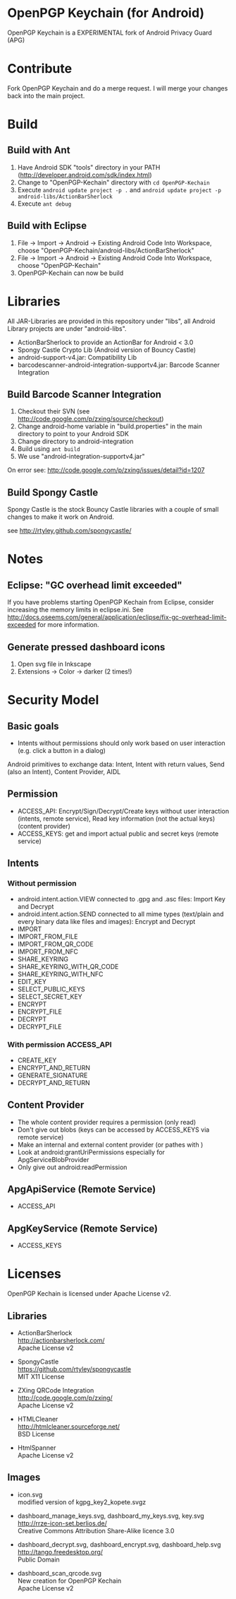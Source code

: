 # OpenPGP Keychain (for Android)

OpenPGP Keychain is a EXPERIMENTAL fork of Android Privacy Guard (APG)

# Contribute

Fork OpenPGP Keychain and do a merge request. I will merge your changes back into the main project.

# Build

## Build with Ant

1. Have Android SDK "tools" directory in your PATH (http://developer.android.com/sdk/index.html)
2. Change to "OpenPGP-Kechain" directory with ``cd OpenPGP-Kechain``
3. Execute ``android update project -p .`` and  ``android update project -p android-libs/ActionBarSherlock``
4. Execute ``ant debug``

## Build with Eclipse

1. File -> Import -> Android -> Existing Android Code Into Workspace, choose "OpenPGP-Kechain/android-libs/ActionBarSherlock"
2. File -> Import -> Android -> Existing Android Code Into Workspace, choose "OpenPGP-Kechain"
3. OpenPGP-Kechain can now be build

# Libraries

All JAR-Libraries are provided in this repository under "libs", all Android Library projects are under "android-libs".

* ActionBarSherlock to provide an ActionBar for Android < 3.0
* Spongy Castle Crypto Lib (Android version of Bouncy Castle)
* android-support-v4.jar: Compatibility Lib
* barcodescanner-android-integration-supportv4.jar: Barcode Scanner Integration

## Build Barcode Scanner Integration

1. Checkout their SVN (see http://code.google.com/p/zxing/source/checkout)
2. Change android-home variable in "build.properties" in the main directory to point to your Android SDK
3. Change directory to android-integration
4. Build using ``ant build``
5. We use "android-integration-supportv4.jar"

On error see: http://code.google.com/p/zxing/issues/detail?id=1207

## Build Spongy Castle

Spongy Castle is the stock Bouncy Castle libraries with a couple of small changes to make it work on Android.

see http://rtyley.github.com/spongycastle/

# Notes

## Eclipse: "GC overhead limit exceeded"

If you have problems starting OpenPGP Kechain from Eclipse, consider increasing the memory limits in eclipse.ini.
See http://docs.oseems.com/general/application/eclipse/fix-gc-overhead-limit-exceeded for more information.

## Generate pressed dashboard icons

1. Open svg file in Inkscape
2. Extensions -> Color -> darker (2 times!)

# Security Model

## Basic goals

* Intents without permissions should only work based on user interaction (e.g. click a button in a dialog)

Android primitives to exchange data: Intent, Intent with return values, Send (also an Intent), Content Provider, AIDL

## Permission

* ACCESS_API: Encrypt/Sign/Decrypt/Create keys without user interaction (intents, remote service), Read key information (not the actual keys)(content provider)
* ACCESS_KEYS: get and import actual public and secret keys (remote service)

## Intents

### Without permission

* android.intent.action.VIEW connected to .gpg and .asc files: Import Key and Decrypt
* android.intent.action.SEND connected to all mime types (text/plain and every binary data like files and images): Encrypt and Decrypt
* IMPORT
* IMPORT_FROM_FILE
* IMPORT_FROM_QR_CODE
* IMPORT_FROM_NFC
* SHARE_KEYRING
* SHARE_KEYRING_WITH_QR_CODE
* SHARE_KEYRING_WITH_NFC
* EDIT_KEY
* SELECT_PUBLIC_KEYS
* SELECT_SECRET_KEY
* ENCRYPT
* ENCRYPT_FILE
* DECRYPT
* DECRYPT_FILE

### With permission ACCESS_API

* CREATE_KEY
* ENCRYPT_AND_RETURN
* GENERATE_SIGNATURE
* DECRYPT_AND_RETURN

## Content Provider

* The whole content provider requires a permission (only read)
* Don't give out blobs (keys can be accessed by ACCESS_KEYS via remote service)
* Make an internal and external content provider (or pathes with <path-permission>)
* Look at android:grantUriPermissions especially for ApgServiceBlobProvider
* Only give out android:readPermission

## ApgApiService (Remote Service)
* ACCESS_API

## ApgKeyService (Remote Service)
* ACCESS_KEYS

# Licenses
OpenPGP Kechain is licensed under Apache License v2.

## Libraries
* ActionBarSherlock  
  http://actionbarsherlock.com/  
  Apache License v2

* SpongyCastle  
  https://github.com/rtyley/spongycastle  
  MIT X11 License

* ZXing QRCode Integration  
  http://code.google.com/p/zxing/  
  Apache License v2

* HTMLCleaner  
  http://htmlcleaner.sourceforge.net/  
  BSD License

* HtmlSpanner  
  Apache License v2


## Images
* icon.svg  
  modified version of kgpg_key2_kopete.svgz

* dashboard_manage_keys.svg, dashboard_my_keys.svg, key.svg  
  http://rrze-icon-set.berlios.de/  
  Creative Commons Attribution Share-Alike licence 3.0

* dashboard_decrypt.svg, dashboard_encrypt.svg, dashboard_help.svg  
  http://tango.freedesktop.org/  
  Public Domain

* dashboard_scan_qrcode.svg  
  New creation for OpenPGP Kechain  
  Apache License v2